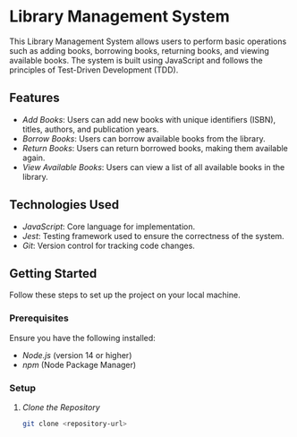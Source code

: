 # Library Management System

This Library Management System allows users to perform basic operations such as adding books, borrowing books, returning books, and viewing available books. The system is built using JavaScript and follows the principles of Test-Driven Development (TDD).

## Features

- *Add Books*: Users can add new books with unique identifiers (ISBN), titles, authors, and publication years.
- *Borrow Books*: Users can borrow available books from the library.
- *Return Books*: Users can return borrowed books, making them available again.
- *View Available Books*: Users can view a list of all available books in the library.

## Technologies Used

- *JavaScript*: Core language for implementation.
- *Jest*: Testing framework used to ensure the correctness of the system.
- *Git*: Version control for tracking code changes.

## Getting Started

Follow these steps to set up the project on your local machine.

### Prerequisites

Ensure you have the following installed:

- *Node.js* (version 14 or higher)
- *npm* (Node Package Manager)

### Setup

1. *Clone the Repository*

   ```bash
   git clone <repository-url>
